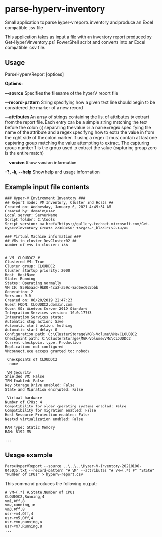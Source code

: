 # parse-hyperv-inventory
Small application to parse hyper-v reports inventory and produce an Excel compatible csv file

This application takes as input a file with an inventory report produced by Get-HyperVInventory.ps1 PowerShell script and converts into an Excel compatible .csv file.

## Usage

ParseHyperVReport [options]

**Options:**

**--source** Specifies the filename of the hyperV report file

**--record-pattern** String specifying how a given text line should begin to be considered the marker
of a new record

**--attributes** An array of strings containing the list of attributes to extract from the report
file. Each entry can be a simple string matching the text before the colon (:) separating the value or a name=regex spec
ifying the name of the attribute and a regex specifying how to extra the value in from the right side of the colon marker. If using a regex it must contain at last one capturing group matching the value attempting to extract. The capturing group number 1 is the group used to extract the value (capturing group zero is the entire match)

**--version** Show version information

**-?, -h, --help** Show help and usage information

## Example input file contents

```
### Hyper-V Environment Inventory ###
## Report mode: VM Inventory, Cluster and Hosts ##
Created on: Wednesday, January 6, 2021 4:49:34 AM
Created by: domain\user
Local server: ServerName
Script folder: C:\tools
Script version: <a href="https://gallery.technet.microsoft.com/Get-HyperVInventory-Create-2c368c50" target="_blank">v2.4</a>

### Virtual Machine information ###
## VMs in cluster DevCluster02 ##
Number of VMs in cluster: 138


# VM: CLOUDDC2 #
Clustered VM: True
Cluster group: CLOUDDC2
Cluster startup priority: 2000
Host: HostName
State: Running
Status: Operating normally
VM ID: 859b5aad-9b80-4ca2-a59c-8ad6ec0b5bbb
Generation: 2
Version: 9.0
Created on: 06/20/2019 22:47:23
Guest FQDN: CLOUDDC2.domain.com
Guest OS: Windows Server 2019 Standard
Integration Services version: 10.0.17763
Integration Services state: 
Automatic stop action: Save
Automatic start action: Nothing
Automatic start delay: 0
Configuration path: C:\ClusterStorage\MGR-Volume\VMs\CLOUDDC2
Checkpoint path: C:\ClusterStorage\MGR-Volume\VMs\CLOUDDC2
Current checkpoint type: Production
Replication: not configured
VMconnect.exe access granted to: nobody

 Checkpoints of CLOUDDC2 
  none

 VM Security 
Shielded VM: False
TPM Enabled: False
Key Storage Drive enabled: False
State and Migration encrypted: False

 Virtual hardware 
Number of CPUs: 4
Compatibility for older operating systems enabled: False
Compatibility for migration enabled: False
Host Resource Protection enabled: False
Nested virtualization enabled: False

RAM type: Static Memory
RAM: 8192 MB

...
```

## Usage example

```
ParseHyperVReport --source ..\..\..\Hyper-V-Inventory-20210106-045035.txt --record-pattern "# VM" --attributes "# VM=(.*) #" "State" "Number of CPUs" > hyperv-report.csv
```

This command produces the following output:

```
# VM=(.*) #,State,Number of CPUs
CLOUDDC2,Running,4
vm1,Off,8
vm2,Running,16
vm3,Off,8
usr-vm4,Off,4
usr-vm5,Off,4
usr-vm6,Running,8
usr-vm7,Running,8
...
```



